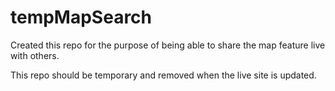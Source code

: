 # tempMapSearch

Created this repo for the purpose of being able to share the map feature live with others.

This repo should be temporary and removed when the live site is updated.